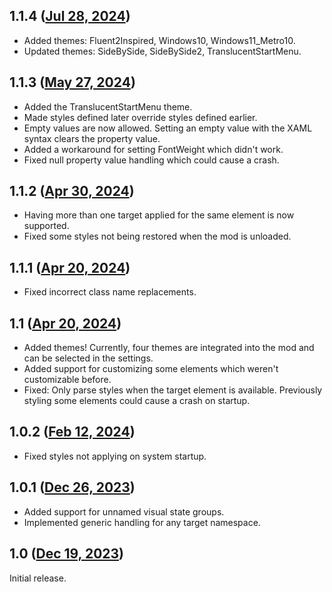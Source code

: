 ## 1.1.4 ([Jul 28, 2024](https://github.com/ramensoftware/windhawk-mods/blob/2007927c9158132859b6d559104a7539742c74d7/mods/windows-11-start-menu-styler.wh.cpp))

* Added themes: Fluent2Inspired, Windows10, Windows11_Metro10.
* Updated themes: SideBySide, SideBySide2, TranslucentStartMenu.

## 1.1.3 ([May 27, 2024](https://github.com/ramensoftware/windhawk-mods/blob/09a45ac4d6daf121bc16d69a7c961f8be0405d07/mods/windows-11-start-menu-styler.wh.cpp))

* Added the TranslucentStartMenu theme.
* Made styles defined later override styles defined earlier.
* Empty values are now allowed. Setting an empty value with the XAML syntax clears the property value.
* Added a workaround for setting FontWeight which didn't work.
* Fixed null property value handling which could cause a crash.

## 1.1.2 ([Apr 30, 2024](https://github.com/ramensoftware/windhawk-mods/blob/a36ce2c5a985dcc2822d344ccf8aacd4650fb59a/mods/windows-11-start-menu-styler.wh.cpp))

* Having more than one target applied for the same element is now supported.
* Fixed some styles not being restored when the mod is unloaded.

## 1.1.1 ([Apr 20, 2024](https://github.com/ramensoftware/windhawk-mods/blob/ea404918c73f63626fee81883879365498d2cdd9/mods/windows-11-start-menu-styler.wh.cpp))

* Fixed incorrect class name replacements.

## 1.1 ([Apr 20, 2024](https://github.com/ramensoftware/windhawk-mods/blob/088c43ae0fea274c39f5aab12168e9a3e792c579/mods/windows-11-start-menu-styler.wh.cpp))

* Added themes! Currently, four themes are integrated into the mod and can be selected in the settings.
* Added support for customizing some elements which weren't customizable before.
* Fixed: Only parse styles when the target element is available. Previously styling some elements could cause a crash on startup.

## 1.0.2 ([Feb 12, 2024](https://github.com/ramensoftware/windhawk-mods/blob/6f22a17e1b26a3a7ee513c0589dc40cd555d61fb/mods/windows-11-start-menu-styler.wh.cpp))

* Fixed styles not applying on system startup.

## 1.0.1 ([Dec 26, 2023](https://github.com/ramensoftware/windhawk-mods/blob/a962cd86b636e62652f9a903d0a064190d638cdf/mods/windows-11-start-menu-styler.wh.cpp))

* Added support for unnamed visual state groups.
* Implemented generic handling for any target namespace.

## 1.0 ([Dec 19, 2023](https://github.com/ramensoftware/windhawk-mods/blob/af135759094c6dc9558b926435bb1a9f597bf30f/mods/windows-11-start-menu-styler.wh.cpp))

Initial release.
